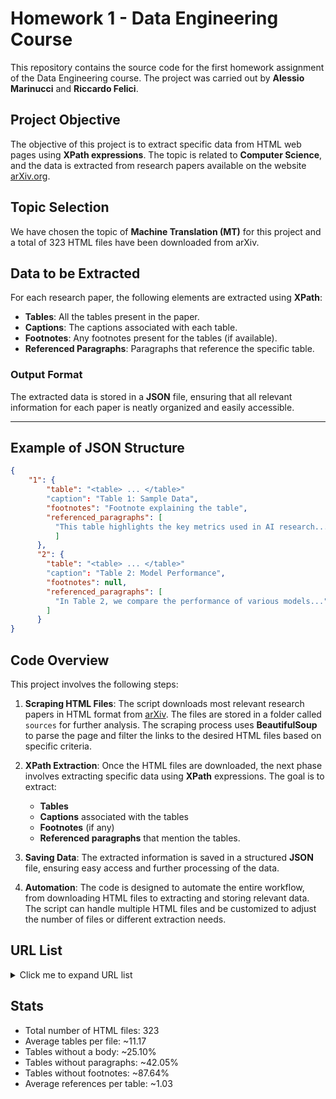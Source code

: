 # Homework 1 - Data Engineering Course

This repository contains the source code for the first homework assignment of the Data Engineering course. The project was carried out by **Alessio Marinucci** and **Riccardo Felici**.

## Project Objective

The objective of this project is to extract specific data from HTML web pages using **XPath expressions**. The topic is related to **Computer Science**, and the data is extracted from research papers available on the website [arXiv.org](https://arxiv.org/).

## Topic Selection

We have chosen the topic of **Machine Translation (MT)** for this project and a total of 323 HTML files have been downloaded from arXiv.

## Data to be Extracted

For each research paper, the following elements are extracted using **XPath**:

- **Tables**: All the tables present in the paper.
- **Captions**: The captions associated with each table.
- **Footnotes**: Any footnotes present for the tables (if available).
- **Referenced Paragraphs**: Paragraphs that reference the specific table.

### Output Format

The extracted data is stored in a **JSON** file, ensuring that all relevant information for each paper is neatly organized and easily accessible.

---

## Example of JSON Structure

```json
{
    "1": {
        "table": "<table> ... </table>"
        "caption": "Table 1: Sample Data",
        "footnotes": "Footnote explaining the table",
        "referenced_paragraphs": [
          "This table highlights the key metrics used in AI research..."
          ]
      },
      "2": {
        "table": "<table> ... </table>"
        "caption": "Table 2: Model Performance",
        "footnotes": null,
        "referenced_paragraphs": [
          "In Table 2, we compare the performance of various models..."
        ]
      }
}
```

## Code Overview

This project involves the following steps:

1. **Scraping HTML Files**:
   The script downloads most relevant research papers in HTML format from [arXiv](https://arxiv.org/). The files are stored in a folder called `sources` for further analysis. The scraping process uses **BeautifulSoup** to parse the page and filter the links to the desired HTML files based on specific criteria.

2. **XPath Extraction**:
   Once the HTML files are downloaded, the next phase involves extracting specific data using **XPath** expressions. The goal is to extract:
   - **Tables**
   - **Captions** associated with the tables
   - **Footnotes** (if any)
   - **Referenced paragraphs** that mention the tables.

3. **Saving Data**:
   The extracted information is saved in a structured **JSON** file, ensuring easy access and further processing of the data.

5. **Automation**:
   The code is designed to automate the entire workflow, from downloading HTML files to extracting and storing relevant data. The script can handle multiple HTML files and be customized to adjust the number of files or different extraction needs.

## URL List

<details>
  <summary>Click me to expand URL list</summary>
https://arxiv.org/html/2405.09223.html
https://arxiv.org/html/2311.14465.html
https://arxiv.org/html/2402.18428.html
https://arxiv.org/html/2207.04900.html
https://arxiv.org/html/2311.08380.html
https://arxiv.org/html/2408.13831.html
https://arxiv.org/html/2402.13036.html
https://arxiv.org/html/2408.04216.html
https://arxiv.org/html/2310.14050.html
https://arxiv.org/html/2407.13469.html
https://arxiv.org/html/2208.05909.html
https://arxiv.org/html/2409.19523.html
https://arxiv.org/html/2310.13031.html
https://arxiv.org/html/2402.01416.html
https://arxiv.org/html/2311.16865.html
https://arxiv.org/html/2401.12873.html
https://arxiv.org/html/2408.11926.html
https://arxiv.org/html/2410.03278.html
https://arxiv.org/html/2410.07779.html
https://arxiv.org/html/2310.05025.html
https://arxiv.org/html/2305.11550.html
https://arxiv.org/html/2207.05851.html
https://arxiv.org/html/2310.14451.html
https://arxiv.org/html/2311.11601.html
https://arxiv.org/html/2406.18528.html
https://arxiv.org/html/2406.19478.html
https://arxiv.org/html/2311.07941.html
https://arxiv.org/html/2311.00998.html
https://arxiv.org/html/2401.05811.html
https://arxiv.org/html/2404.06107.html
https://arxiv.org/html/2406.07440.html
https://arxiv.org/html/2403.05257.html
https://arxiv.org/html/2404.04279.html
https://arxiv.org/html/2310.16417.html
https://arxiv.org/html/2404.14680.html
https://arxiv.org/html/2402.02633.html
https://arxiv.org/html/2310.07081.html
https://arxiv.org/html/2403.12666.html
https://arxiv.org/html/2401.06568.html
https://arxiv.org/html/2406.12419.html
https://arxiv.org/html/2209.03316.html
https://arxiv.org/html/2310.12127.html
https://arxiv.org/html/2409.02712.html
https://arxiv.org/html/2310.10385.html
https://arxiv.org/html/2405.11668.html
https://arxiv.org/html/2407.06230.html
https://arxiv.org/html/2403.01196.html
https://arxiv.org/html/2410.00545.html
https://arxiv.org/html/2408.11382.html
https://arxiv.org/html/2311.08306.html
https://arxiv.org/html/2406.01441.html
https://arxiv.org/html/2406.00787.html
https://arxiv.org/html/2402.10699.html
https://arxiv.org/html/2401.05176.html
https://arxiv.org/html/2311.10765.html
https://arxiv.org/html/2311.07066.html
https://arxiv.org/html/2310.14644.html
https://arxiv.org/html/2405.11942.html
https://arxiv.org/html/2310.05294.html
https://arxiv.org/html/2402.07681.html
https://arxiv.org/html/2409.13523.html
https://arxiv.org/html/2408.11457.html
https://arxiv.org/html/2401.16086.html
https://arxiv.org/html/2309.12491.html
https://arxiv.org/html/2409.15879.html
https://arxiv.org/html/2404.07851.html
https://arxiv.org/html/2410.05183.html
https://arxiv.org/html/2407.05319.html
https://arxiv.org/html/2407.05154.html
https://arxiv.org/html/2311.15507.html
https://arxiv.org/html/2407.02208.html
https://arxiv.org/html/2406.12364.html
https://arxiv.org/html/2407.03277.html
https://arxiv.org/html/2312.04807.html
https://arxiv.org/html/2408.17308.html
https://arxiv.org/html/2410.03277.html
https://arxiv.org/html/2407.02894.html
https://arxiv.org/html/2403.09832.html
https://arxiv.org/html/2310.17133.html
https://arxiv.org/html/2401.05861.html
https://arxiv.org/html/2404.02393.html
https://arxiv.org/html/2312.12740.html
https://arxiv.org/html/2312.07250.html
https://arxiv.org/html/2408.04872.html
https://arxiv.org/html/2409.05224.html
https://arxiv.org/html/2406.14267.html
https://arxiv.org/html/2402.02084.html
https://arxiv.org/html/2408.05738.html
https://arxiv.org/html/2310.20201.html
https://arxiv.org/html/2311.02310.html
https://arxiv.org/html/2310.14262.html
https://arxiv.org/html/2209.07351.html
https://arxiv.org/html/2405.13984.html
https://arxiv.org/html/2401.00751.html
https://arxiv.org/html/2403.00144.html
https://arxiv.org/html/2409.17673.html
https://arxiv.org/html/2403.03521.html
https://arxiv.org/html/2410.05047.html
https://arxiv.org/html/2311.03767.html
https://arxiv.org/html/2209.08827.html
https://arxiv.org/html/2410.07830.html
https://arxiv.org/html/2406.07970.html
https://arxiv.org/html/2209.09368.html
https://arxiv.org/html/2312.03710.html
https://arxiv.org/html/2401.07696.html
https://arxiv.org/html/2401.06468.html
https://arxiv.org/html/2401.05596.html
https://arxiv.org/html/2403.09259.html
https://arxiv.org/html/2401.13165.html
https://arxiv.org/html/2403.19142.html
https://arxiv.org/html/2312.07419.html
https://arxiv.org/html/2402.19267.html
https://arxiv.org/html/2405.15070.html
https://arxiv.org/html/2310.11360.html
https://arxiv.org/html/2401.17099.html
https://arxiv.org/html/2408.01394.html
https://arxiv.org/html/2405.08477.html
https://arxiv.org/html/2312.12056.html
https://arxiv.org/html/2207.04206.html
https://arxiv.org/html/2404.00397.html
https://arxiv.org/html/2310.13448.html
https://arxiv.org/html/2310.15612.html
https://arxiv.org/html/2408.16440.html
https://arxiv.org/html/2407.20438.html
https://arxiv.org/html/2404.02835.html
https://arxiv.org/html/2305.13504.html
https://arxiv.org/html/2310.12303.html
https://arxiv.org/html/2408.03150.html
https://arxiv.org/html/2406.08255.html
https://arxiv.org/html/2311.00508.html
https://arxiv.org/html/2405.12915.html
https://arxiv.org/html/2404.11201.html
https://arxiv.org/html/2405.11819.html
https://arxiv.org/html/2405.08172.html
https://arxiv.org/html/2309.07615.html
https://arxiv.org/html/2404.18413.html
https://arxiv.org/html/2407.18789.html
https://arxiv.org/html/2401.10016.html
https://arxiv.org/html/2401.16313.html
https://arxiv.org/html/2410.04075.html
https://arxiv.org/html/2401.04972.html
https://arxiv.org/html/2405.11937.html
https://arxiv.org/html/2401.05749.html
https://arxiv.org/html/2311.05379.html
https://arxiv.org/html/2406.02237.html
https://arxiv.org/html/2407.05489.html
https://arxiv.org/html/2312.04764.html
https://arxiv.org/html/2406.13698.html
https://arxiv.org/html/2209.14073.html
https://arxiv.org/html/2311.03696.html
https://arxiv.org/html/2405.19701.html
https://arxiv.org/html/2402.13331.html
https://arxiv.org/html/2404.05943.html
https://arxiv.org/html/2409.15051.html
https://arxiv.org/html/2311.02355.html
https://arxiv.org/html/2405.02887.html
https://arxiv.org/html/2406.07081.html
https://arxiv.org/html/2311.08538.html
https://arxiv.org/html/2403.19399.html
https://arxiv.org/html/2403.03075.html
https://arxiv.org/html/2410.07054.html
https://arxiv.org/html/2406.02267.html
https://arxiv.org/html/2404.14443.html
https://arxiv.org/html/2406.00049.html
https://arxiv.org/html/2406.11580.html
https://arxiv.org/html/2305.13204.html
https://arxiv.org/html/2208.06874.html
https://arxiv.org/html/2401.14559.html
https://arxiv.org/html/2310.19680.html
https://arxiv.org/html/2312.13179.html
https://arxiv.org/html/2404.01070.html
https://arxiv.org/html/2311.02765.html
https://arxiv.org/html/2409.13747.html
https://arxiv.org/html/2402.01772.html
https://arxiv.org/html/2404.15196.html
https://arxiv.org/html/2310.11163.html
https://arxiv.org/html/2405.02933.html
https://arxiv.org/html/2402.06894.html
https://arxiv.org/html/2403.09522.html
https://arxiv.org/html/2312.11852.html
https://arxiv.org/html/2402.01939.html
https://arxiv.org/html/2310.01188.html
https://arxiv.org/html/2312.00912.html
https://arxiv.org/html/2409.00071.html
https://arxiv.org/html/2311.07439.html
https://arxiv.org/html/2403.19285.html
https://arxiv.org/html/2407.06990.html
https://arxiv.org/html/2404.07673.html
https://arxiv.org/html/2312.14488.html
https://arxiv.org/html/2406.06073.html
https://arxiv.org/html/2404.13813.html
https://arxiv.org/html/2407.01126.html
https://arxiv.org/html/2410.03381.html
https://arxiv.org/html/2312.00214.html
https://arxiv.org/html/2310.08908.html
https://arxiv.org/html/2407.13579.html
https://arxiv.org/html/2409.14842.html
https://arxiv.org/html/2404.04846.html
https://arxiv.org/html/2408.11853.html
https://arxiv.org/html/2407.03076.html
https://arxiv.org/html/2209.03929.html
https://arxiv.org/html/2310.16924.html
https://arxiv.org/html/2403.06745.html
https://arxiv.org/html/2403.14118.html
https://arxiv.org/html/2405.07673.html
https://arxiv.org/html/2403.15469.html
https://arxiv.org/html/2309.11674.html
https://arxiv.org/html/2410.05472.html
https://arxiv.org/html/2311.18711.html
https://arxiv.org/html/2311.17492.html
https://arxiv.org/html/2402.16379.html
https://arxiv.org/html/2401.01283.html
https://arxiv.org/html/2401.05145.html
https://arxiv.org/html/2407.16266.html
https://arxiv.org/html/2401.17827.html
https://arxiv.org/html/2407.15154.html
https://arxiv.org/html/2207.11161.html
https://arxiv.org/html/2311.11976.html
https://arxiv.org/html/2209.08738.html
https://arxiv.org/html/2408.11512.html
https://arxiv.org/html/2402.14179.html
https://arxiv.org/html/2406.11632.html
https://arxiv.org/html/2409.02667.html
https://arxiv.org/html/2311.13475.html
https://arxiv.org/html/2310.05688.html
https://arxiv.org/html/2209.02906.html
https://arxiv.org/html/2311.03672.html
https://arxiv.org/html/2311.16362.html
https://arxiv.org/html/2409.05021.html
https://arxiv.org/html/2309.12863.html
https://arxiv.org/html/2310.20162.html
https://arxiv.org/html/2401.08350.html
https://arxiv.org/html/2404.04809.html
https://arxiv.org/html/2401.01419.html
https://arxiv.org/html/2406.10091.html
https://arxiv.org/html/2403.01580.html
https://arxiv.org/html/2401.06769.html
https://arxiv.org/html/2311.09389.html
https://arxiv.org/html/2406.06910.html
https://arxiv.org/html/2404.15332.html
https://arxiv.org/html/2404.08661.html
https://arxiv.org/html/2403.09740.html
https://arxiv.org/html/2409.04269.html
https://arxiv.org/html/2403.19161.html
https://arxiv.org/html/2406.06131.html
https://arxiv.org/html/2312.00536.html
https://arxiv.org/html/2311.14530.html
https://arxiv.org/html/2312.12588.html
https://arxiv.org/html/2410.06338.html
https://arxiv.org/html/2401.15360.html
https://arxiv.org/html/2311.08249.html
https://arxiv.org/html/2401.08417.html
https://arxiv.org/html/2401.12097.html
https://arxiv.org/html/2406.02876.html
https://arxiv.org/html/2406.07239.html
https://arxiv.org/html/2402.06342.html
https://arxiv.org/html/2310.20620.html
https://arxiv.org/html/2407.00108.html
https://arxiv.org/html/2311.08324.html
https://arxiv.org/html/2311.09132.html
https://arxiv.org/html/2401.16078.html
https://arxiv.org/html/2404.19505.html
https://arxiv.org/html/2402.12730.html
https://arxiv.org/html/2312.15872.html
https://arxiv.org/html/2402.18747.html
https://arxiv.org/html/2406.12564.html
https://arxiv.org/html/2405.19290.html
https://arxiv.org/html/2407.16470.html
https://arxiv.org/html/2401.06688.html
https://arxiv.org/html/2209.13940.html
https://arxiv.org/html/2309.12998.html
https://arxiv.org/html/2401.16055.html
https://arxiv.org/html/2407.14295.html
https://arxiv.org/html/2402.15061.html
https://arxiv.org/html/2409.17943.html
https://arxiv.org/html/2401.08429.html
https://arxiv.org/html/2409.19877.html
https://arxiv.org/html/2209.02145.html
https://arxiv.org/html/2403.11896.html
https://arxiv.org/html/2310.15262.html
https://arxiv.org/html/2310.14921.html
https://arxiv.org/html/2409.10989.html
https://arxiv.org/html/2408.00397.html
https://arxiv.org/html/2404.08259.html
https://arxiv.org/html/2405.12669.html
https://arxiv.org/html/2405.08997.html
https://arxiv.org/html/2403.10963.html
https://arxiv.org/html/2305.14189.html
https://arxiv.org/html/2403.03582.html
https://arxiv.org/html/2406.02517.html
https://arxiv.org/html/2209.15236.html
https://arxiv.org/html/2407.19965.html
https://arxiv.org/html/2404.02392.html
https://arxiv.org/html/2402.10940.html
https://arxiv.org/html/2311.14838.html
https://arxiv.org/html/2312.06926.html
https://arxiv.org/html/2310.10482.html
https://arxiv.org/html/2405.05478.html
https://arxiv.org/html/2406.15741.html
https://arxiv.org/html/2410.05553.html
https://arxiv.org/html/2310.13362.html
https://arxiv.org/html/2409.17939.html
https://arxiv.org/html/2403.16777.html
https://arxiv.org/html/2402.09725.html
https://arxiv.org/html/2209.02962.html
https://arxiv.org/html/2403.13130.html
https://arxiv.org/html/2403.02367.html
https://arxiv.org/html/2310.13361.html
https://arxiv.org/html/2405.01280.html
https://arxiv.org/html/2309.10526.html
https://arxiv.org/html/2310.13588.html
https://arxiv.org/html/2403.04178.html
https://arxiv.org/html/2406.13363.html
https://arxiv.org/html/2404.16257.html
https://arxiv.org/html/2311.02851.html
https://arxiv.org/html/2404.06964.html
https://arxiv.org/html/2401.07456.html
https://arxiv.org/html/2312.03753.html
https://arxiv.org/html/2403.01479.html
https://arxiv.org/html/2310.12236.html
https://arxiv.org/html/2404.17968.html
https://arxiv.org/html/2403.18031.html
https://arxiv.org/html/2309.07098.html
</details>

## Stats
- Total number of HTML files: 323
- Average tables per file: ~11.17
- Tables without a body: ~25.10%
- Tables without paragraphs: ~42.05%
- Tables without footnotes: ~87.64%
- Average references per table: ~1.03
